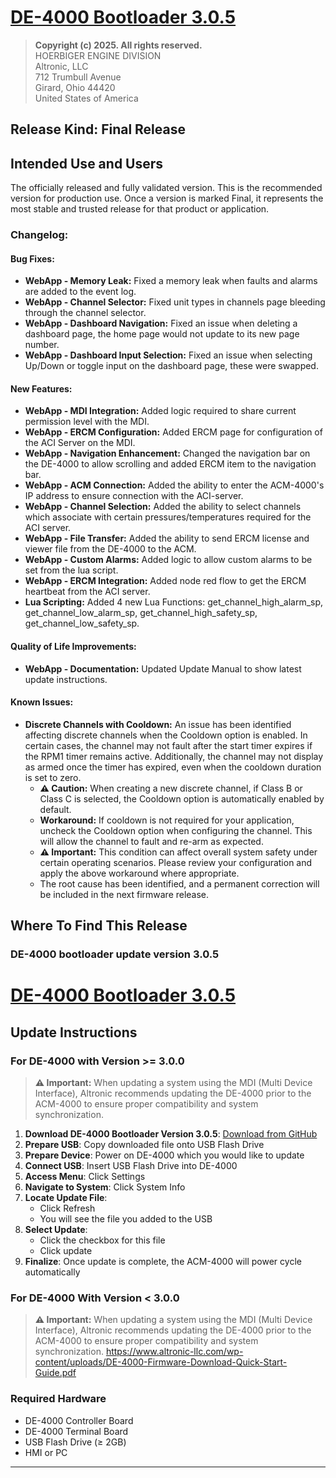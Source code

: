 # [DE-4000 Bootloader 3.0.5](https://github.com/Altronic-LLC/Altronic-Public-Files/blob/main/DE4000_Firmware_Releases/Final/3.0.5/bootloader_3.0.5.atf)

> **Copyright (c) 2025. All rights reserved.**  
> HOERBIGER ENGINE DIVISION  
> Altronic, LLC  
> 712 Trumbull Avenue  
> Girard, Ohio 44420  
> United States of America

## Release Kind: Final Release

## Intended Use and Users
The officially released and fully validated version. This is the recommended version for production use. Once a version is marked Final, it represents the most stable and trusted release for that product or application.

### Changelog:

#### Bug Fixes:
- **WebApp - Memory Leak:** Fixed a memory leak when faults and alarms are added to the event log.
- **WebApp - Channel Selector:** Fixed unit types in channels page bleeding through the channel selector.
- **WebApp - Dashboard Navigation:** Fixed an issue when deleting a dashboard page, the home page would not update to its new page number.
- **WebApp - Dashboard Input Selection:** Fixed an issue when selecting Up/Down or toggle input on the dashboard page, these were swapped.
#### New Features:
- **WebApp - MDI Integration:** Added logic required to share current permission level with the MDI.
- **WebApp - ERCM Configuration:** Added ERCM page for configuration of the ACI Server on the MDI.
- **WebApp - Navigation Enhancement:** Changed the navigation bar on the DE-4000 to allow scrolling and added ERCM item to the navigation bar.
- **WebApp - ACM Connection:** Added the ability to enter the ACM-4000's IP address to ensure connection with the ACI-server.
- **WebApp - Channel Selection:** Added the ability to select channels which associate with certain pressures/temperatures required for the ACI server.
- **WebApp - File Transfer:** Added the ability to send ERCM license and viewer file from the DE-4000 to the ACM.
- **WebApp - Custom Alarms:** Added logic to allow custom alarms to be set from the lua script.
- **WebApp - ERCM Integration:** Added node red flow to get the ERCM heartbeat from the ACI server.
- **Lua Scripting:** Added 4 new Lua Functions: get_channel_high_alarm_sp, get_channel_low_alarm_sp, get_channel_high_safety_sp, get_channel_low_safety_sp.


#### Quality of Life Improvements:
- **WebApp - Documentation:** Updated Update Manual to show latest update instructions.
#### Known Issues:
- **Discrete Channels with Cooldown:** An issue has been identified affecting discrete channels when the Cooldown option is enabled. In certain cases, the channel may not fault after the start timer expires if the RPM1 timer remains active. Additionally, the channel may not display as armed once the timer has expired, even when the cooldown duration is set to zero.
   - **⚠️ Caution:** When creating a new discrete channel, if Class B or Class C is selected, the Cooldown option is automatically enabled by default.
   - **Workaround:** If cooldown is not required for your application, uncheck the Cooldown option when configuring the channel. This will allow the channel to fault and re-arm as expected.
   - **⚠️ Important:** This condition can affect overall system safety under certain operating scenarios. Please review your configuration and apply the above workaround where appropriate.
   - The root cause has been identified, and a permanent correction will be included in the next firmware release.



## Where To Find This Release

### DE-4000 bootloader update version 3.0.5

# [DE-4000 Bootloader 3.0.5](https://github.com/Altronic-LLC/Altronic-Public-Files/blob/main/DE4000_Firmware_Releases/Final/3.0.5/bootloader_3.0.5.atf)


## Update Instructions

### For DE-4000 with Version >= 3.0.0
> **⚠️ Important:** When updating a system using the MDI (Multi Device Interface), Altronic recommends updating the DE-4000 prior to the ACM-4000 to ensure proper compatibility and system synchronization.
1. **Download DE-4000 Bootloader Version 3.0.5**: [Download from GitHub](https://github.com/Altronic-LLC/Altronic-Public-Files/blob/main/DE4000_Firmware_Releases/Final/3.0.5/bootloader_3.0.5.atf?download=)
2. **Prepare USB**: Copy downloaded file onto USB Flash Drive
3. **Prepare Device**: Power on DE-4000 which you would like to update
4. **Connect USB**: Insert USB Flash Drive into DE-4000
5. **Access Menu**: Click Settings
6. **Navigate to System**: Click System Info
7. **Locate Update File**:
   - Click Refresh 
   - You will see the file you added to the USB
8. **Select Update**:
   - Click the checkbox for this file
   - Click update
9. **Finalize**: Once update is complete, the ACM-4000 will power cycle automatically

### For DE-4000 With Version < 3.0.0
> **⚠️ Important:** When updating a system using the MDI (Multi Device Interface), Altronic recommends updating the DE-4000 prior to the ACM-4000 to ensure proper compatibility and system synchronization.
https://www.altronic-llc.com/wp-content/uploads/DE-4000-Firmware-Download-Quick-Start-Guide.pdf

### Required Hardware
- DE-4000 Controller Board
- DE-4000 Terminal Board
- USB Flash Drive (≥ 2GB)
- HMI or PC

---


